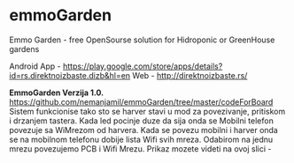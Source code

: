 # emmoGarden
Emmo Garden - free OpenSourse solution for Hidroponic or GreenHouse gardens

Android App - https://play.google.com/store/apps/details?id=rs.direktnoizbaste.dizb&hl=en
Web  - http://direktnoizbaste.rs/ 

**EmmoGarden Verzija 1.0.**
https://github.com/nemanjamil/emmoGarden/tree/master/codeForBoard
Sistem funkcionise tako sto se harver stavi u mod za povezivanje, pritiskom i drzanjem tastera. Kada led pocinje duze da sija onda se Mobilni telefon povezuje sa WiMrezom od harvera. 
Kada se povezu mobilni i harver onda se na mobilnom telefonu dobije lista Wifi svih mreza. Odabirom na jednu mrezu povezujemo PCB i Wifi Mrezu.
Prikaz mozete videti na ovoj slici - 


